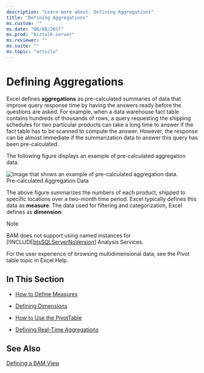 ```yaml
---
description: "Learn more about: Defining Aggregations"
title: "Defining Aggregations"
ms.custom: ""
ms.date: "06/08/2017"
ms.prod: "biztalk-server"
ms.reviewer: ""
ms.suite: ""
ms.topic: "article"
---
```

# Defining Aggregations
Excel defines **aggregations** as pre-calculated summaries of data that improve query response time by having the answers ready before the questions are asked. For example, when a data warehouse fact table contains hundreds of thousands of rows, a query requesting the shipping schedules for two particular products can take a long time to answer if the fact table has to be scanned to compute the answer. However, the response can be almost immediate if the summarization data to answer this query has been pre-calculated.  
  
 The following figure displays an example of pre-calculated aggregation data.  
  
 ![Image that shows an example of pre-calculated aggregation data.](../core/media/bam-olap-cube.gif "bam_olap_cube")  
Pre-calculated Aggregation Data  
  
 The above figure summarizes the numbers of each product, shipped to specific locations over a two-month time period. Excel typically defines this data as **measure**. The data used for filtering and categorization, Excel defines as **dimension**.  
  
> [!NOTE]
>  BAM does not support using named instances for [!INCLUDE[btsSQLServerNoVersion](../includes/btssqlservernoversion-md.md)] Analysis Services.  
  
 For the user experience of browsing multidimensional data, see the Pivot table topic in Excel Help.  
  
## In This Section  
  
-   [How to Define Measures](../core/how-to-define-measures.md)  
  
-   [Defining Dimensions](../core/defining-dimensions.md)  
  
-   [How to Use the PivotTable](../core/how-to-use-the-pivottable.md)  
  
-   [Defining Real-Time Aggregations](../core/defining-real-time-aggregations.md)  
  
## See Also  
 [Defining a BAM View](../core/defining-a-bam-view.md)
